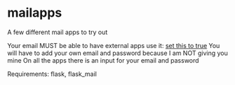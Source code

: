 # mailapps
A few different mail apps to try out

Your email MUST be able to have external apps use it: <a href='https://myaccount.google.com/lesssecureapps?pli=1'> set this to true</a>
You will have to add your own email and password because I am NOT giving you mine
On all the apps there is an input for your email and password

Requirements: flask, flask_mail

